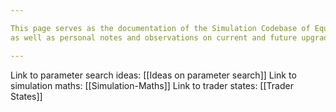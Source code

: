 ```yaml
---

This page serves as the documentation of the Simulation Codebase of Equinox
as well as personal notes and observations on current and future upgrades.

---
```

Link to parameter search ideas: [[Ideas on parameter search]]
Link to simulation maths: [[Simulation-Maths]]
Link to trader states: [[Trader States]]


